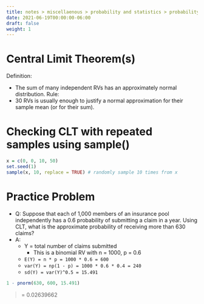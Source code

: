 ```yaml
---
title: notes > miscellaenous > probability and statistics > probability models > central limit theorem
date: 2021-06-19T00:00:00-06:00
draft: false
weight: 1
---
```


# Central Limit Theorem(s)
Definition: 
- The sum of many independent RVs has an approximately normal distribution.
Rule: 
- 30 RVs is usually enough to justify a normal approximation for their sample mean (or for their sum).

# Checking CLT with repeated samples using sample()
```r
x = c(0, 0, 10, 50)
set.seed(1)
sample(x, 10, replace = TRUE) # randomly sample 10 times from x
```

# Practice Problem
- Q: Suppose that each of 1,000 members of an insurance pool independently has a 0.6 probability of submitting a claim in a year.  Using CLT, what is the approximate probability of receiving more than 630 claims?
- A: 
	- Y = total number of claims submitted
		- This is a binomial RV with n = 1000, p = 0.6
	- `E(Y) = n * p = 1000 * 0.6 = 600`
	- `var(Y) = np(1 - p) = 1000 * 0.6 * 0.4 = 240`
	- `sd(Y) = var(Y)^0.5 = 15.491`
```r
1 - pnorm(630, 600, 15.491) 
```
> = 0.02639662